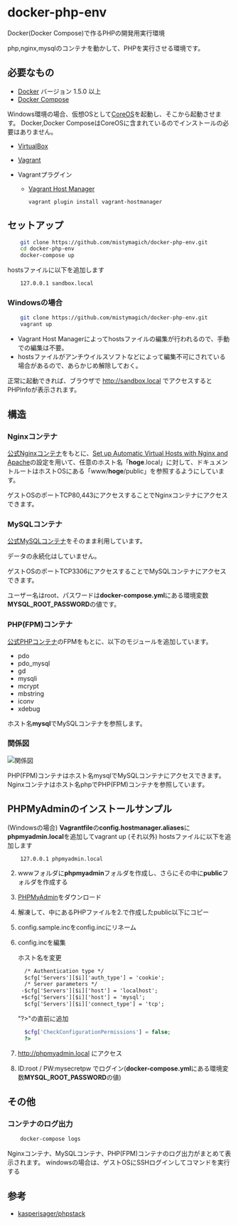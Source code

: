 # docker-php-env #

Docker(Docker Compose)で作るPHPの開発用実行環境

php,nginx,mysqlのコンテナを動かして、PHPを実行させる環境です。

## 必要なもの ##

* [Docker](https://www.docker.com/) バージョン 1.5.0 以上
* [Docker Compose](http://docs.docker.com/compose/)


Windows環境の場合、仮想OSとして[CoreOS](https://coreos.com/)を起動し、そこから起動させます。
Docker,Docker ComposeはCoreOSに含まれているのでインストールの必要はありません。

* [VirtualBox](https://www.virtualbox.org)
* [Vagrant](https://www.vagrantup.com)
* Vagrantプラグイン

	* [Vagrant Host Manager](https://github.com/smdahlen/vagrant-hostmanager)

	  ```
	  vagrant plugin install vagrant-hostmanager
	  ```


## セットアップ ##

```bash
	git clone https://github.com/mistymagich/docker-php-env.git
    cd docker-php-env
	docker-compose up
```

hostsファイルに以下を追加します

```
	127.0.0.1 sandbox.local
```


### Windowsの場合

```bash
	git clone https://github.com/mistymagich/docker-php-env.git
    vagrant up
```

* Vagrant Host Managerによってhostsファイルの編集が行われるので、手動での編集は不要。
* hostsファイルがアンチウイルスソフトなどによって編集不可にされている場合があるので、あらかじめ解除しておく。



正常に起動できれば、ブラウザで http://sandbox.local でアクセスするとPHPInfoが表示されます。

## 構造 ##

### Nginxコンテナ ###

[公式Nginxコンテナ](https://registry.hub.docker.com/_/nginx/)をもとに、[Set up Automatic Virtual Hosts with Nginx and Apache](http://www.sitepoint.com/set-automatic-virtual-hosts-nginx-apache/)の設定を用いて、任意のホスト名「**hoge**.local」に対して、ドキュメントルートはホストOSにある「www/**hoge**/public」を参照するようにしています。

ゲストOSのポートTCP80,443にアクセスすることでNginxコンテナにアクセスできます。

### MySQLコンテナ ###

[公式MySQLコンテナ](https://registry.hub.docker.com/_/mysql/)をそのまま利用しています。

データの永続化はしていません。

ゲストOSのポートTCP3306にアクセスすることでMySQLコンテナにアクセスできます。

ユーザー名はroot、パスワードは**docker-compose.yml**にある環境変数**MYSQL_ROOT_PASSWORD**の値です。

### PHP(FPM)コンテナ ###

[公式PHPコンテナ](https://registry.hub.docker.com/_/php/)のFPMをもとに、以下のモジュールを追加しています。

* pdo
* pdo_mysql
* gd
* mysqli
* mcrypt
* mbstring
* iconv
* xdebug

ホスト名**mysql**でMySQLコンテナを参照します。


### 関係図 ###

![関係図](https://raw.githubusercontent.com/mistymagich/vagrant-docker-php/master/relation.png)

PHP(FPM)コンテナはホスト名mysqlでMySQLコンテナにアクセスできます。
Nginxコンテナはホスト名phpでPHP(FPM)コンテナを参照しています。

## PHPMyAdminのインストールサンプル ##

(Windowsの場合)
**Vagrantfile**の**config.hostmanager.aliases**に**phpmyadmin.local**を追加してvagrant up
(それ以外)
hostsファイルに以下を追加します

```
	127.0.0.1 phpmyadmin.local
```


2. wwwフォルダに**phpmyadmin**フォルダを作成し、さらにその中に**public**フォルダを作成する
3. [PHPMyAdmin](http://www.phpmyadmin.net/home_page/downloads.php)をダウンロード
4. 解凍して、中にあるPHPファイルを2.で作成したpublic以下にコピー
5. config.sample.incをconfig.incにリネーム
6. config.incを編集

   ホスト名を変更

   ```diff
     /* Authentication type */
     $cfg['Servers'][$i]['auth_type'] = 'cookie';
     /* Server parameters */
    -$cfg['Servers'][$i]['host'] = 'localhost';
    +$cfg['Servers'][$i]['host'] = 'mysql';
     $cfg['Servers'][$i]['connect_type'] = 'tcp';
   ```

   "?>"の直前に追加

   ```php
     $cfg['CheckConfigurationPermissions'] = false;
     ?>
   ```
7. http://phpmyadmin.local にアクセス
8. ID:root / PW:mysecretpw でログイン(**docker-compose.yml**にある環境変数**MYSQL_ROOT_PASSWORD**の値)

## その他 ##

### コンテナのログ出力

```bash
    docker-compose logs
```

Nginxコンテナ、MySQLコンテナ、PHP(FPM)コンテナのログ出力がまとめて表示されます。
windowsの場合は、ゲストOSにSSHログインしてコマンドを実行する

## 参考

* [kasperisager/phpstack](https://github.com/kasperisager/phpstack)

